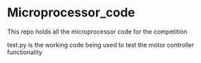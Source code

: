 # Microprocessor_code
This repo holds all the microprocessor code for the competition

test.py is the working code being used to test the motor controller functionality


